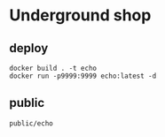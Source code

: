 # Underground shop

## deploy
```
docker build . -t echo
docker run -p9999:9999 echo:latest -d
```

## public
```
public/echo
```
